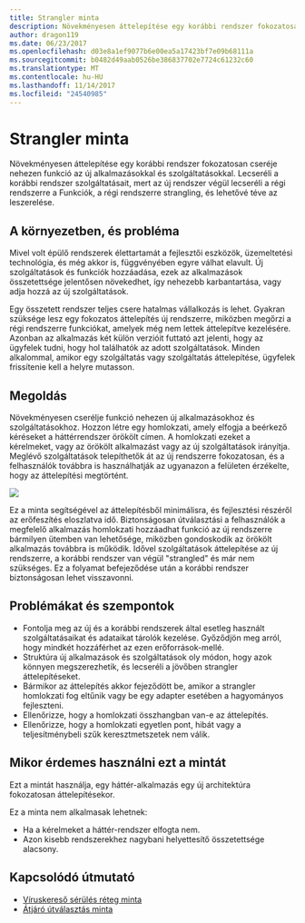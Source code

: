 ```yaml
---
title: Strangler minta
description: Növekményesen áttelepítése egy korábbi rendszer fokozatosan cseréje nehezen funkció az új alkalmazásokkal és szolgáltatásokkal.
author: dragon119
ms.date: 06/23/2017
ms.openlocfilehash: d03e8a1ef9077b6e00ea5a17423bf7e09b68111a
ms.sourcegitcommit: b0482d49aab0526be386837702e7724c61232c60
ms.translationtype: MT
ms.contentlocale: hu-HU
ms.lasthandoff: 11/14/2017
ms.locfileid: "24540985"
---
```

# <a name="strangler-pattern"></a>Strangler minta

Növekményesen áttelepítése egy korábbi rendszer fokozatosan cseréje nehezen funkció az új alkalmazásokkal és szolgáltatásokkal. Lecseréli a korábbi rendszer szolgáltatásait, mert az új rendszer végül lecseréli a régi rendszerre a Funkciók, a régi rendszerre strangling, és lehetővé téve az leszerelése. 

## <a name="context-and-problem"></a>A környezetben, és probléma

Mivel volt épülő rendszerek élettartamát a fejlesztői eszközök, üzemeltetési technológia, és még akkor is, függvényében egyre válhat elavult. Új szolgáltatások és funkciók hozzáadása, ezek az alkalmazások összetettsége jelentősen növekedhet, így nehezebb karbantartása, vagy adja hozzá az új szolgáltatások.

Egy összetett rendszer teljes csere hatalmas vállalkozás is lehet. Gyakran szüksége lesz egy fokozatos áttelepítés új rendszerre, miközben megőrzi a régi rendszerre funkciókat, amelyek még nem lettek áttelepítve kezelésére. Azonban az alkalmazás két külön verzióit futtató azt jelenti, hogy az ügyfelek tudni, hogy hol találhatók az adott szolgáltatások. Minden alkalommal, amikor egy szolgáltatás vagy szolgáltatás áttelepítése, ügyfelek frissítenie kell a helyre mutasson.

## <a name="solution"></a>Megoldás

Növekményesen cserélje funkció nehezen új alkalmazásokhoz és szolgáltatásokhoz. Hozzon létre egy homlokzati, amely elfogja a beérkező kéréseket a háttérrendszer örökölt címen. A homlokzati ezeket a kérelmeket, vagy az örökölt alkalmazást vagy az új szolgáltatások irányítja. Meglévő szolgáltatások telepíthetők át az új rendszerre fokozatosan, és a felhasználók továbbra is használhatják az ugyanazon a felületen érzékelte, hogy az áttelepítési megtörtént.

![](./_images/strangler.png)  

Ez a minta segítségével az áttelepítésből minimálisra, és fejlesztési részéről az erőfeszítés eloszlatva idő. Biztonságosan útválasztási a felhasználók a megfelelő alkalmazás homlokzati hozzáadhat funkció az új rendszerre bármilyen ütemben van lehetősége, miközben gondoskodik az örökölt alkalmazás továbbra is működik. Idővel szolgáltatások áttelepítése az új rendszerre, a korábbi rendszer van végül "strangled" és már nem szükséges. Ez a folyamat befejeződése után a korábbi rendszer biztonságosan lehet visszavonni.

## <a name="issues-and-considerations"></a>Problémákat és szempontok

- Fontolja meg az új és a korábbi rendszerek által esetleg használt szolgáltatásaikat és adataikat tárolók kezelése. Győződjön meg arról, hogy mindkét hozzáférhet az ezen erőforrások-mellé.
- Struktúra új alkalmazások és szolgáltatások oly módon, hogy azok könnyen megszerezhetik, és lecseréli a jövőben strangler áttelepítéseket.
- Bármikor az áttelepítés akkor fejeződött be, amikor a strangler homlokzati fog eltűnik vagy be egy adapter esetében a hagyományos fejleszteni.
- Ellenőrizze, hogy a homlokzati összhangban van-e az áttelepítés.
- Ellenőrizze, hogy a homlokzati egyetlen pont, hibát vagy a teljesítménybeli szűk keresztmetszetek nem válik.

## <a name="when-to-use-this-pattern"></a>Mikor érdemes használni ezt a mintát

Ezt a mintát használja, egy háttér-alkalmazás egy új architektúra fokozatosan áttelepítésekor.

Ez a minta nem alkalmasak lehetnek:

- Ha a kérelmeket a háttér-rendszer elfogta nem.
- Azon kisebb rendszerekhez nagybani helyettesítő összetettsége alacsony.

## <a name="related-guidance"></a>Kapcsolódó útmutató

- [Víruskereső sérülés réteg minta](./anti-corruption-layer.md)
- [Átjáró útválasztás minta](./gateway-routing.md)


 

